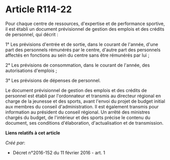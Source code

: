 # Article R114-22

Pour chaque centre de ressources, d'expertise et de performance sportive, il est établi un document prévisionnel de gestion
des emplois et des crédits de personnel, qui décrit : 

1° Les prévisions d'entrée et de sortie, dans le courant de l'année, d'une part des personnels rémunérés par le centre,
d'autre part des personnels affectés en fonctions au sein du centre sans être rémunérés par lui ; 

2° Les prévisions de consommation, dans le courant de l'année, des autorisations d'emplois ; 

3° Les prévisions de dépenses de personnel. 

Le document prévisionnel de gestion des emplois et des crédits de personnel est établi par l'ordonnateur et transmis au
directeur régional en charge de la jeunesse et des sports, avant l'envoi du projet de budget initial aux membres du conseil
d'administration. Il est également transmis pour information au président du conseil régional. Un arrêté des ministres
chargés du budget, de l'intérieur et des sports précise le contenu du document, ses conditions d'élaboration, d'actualisation
et de transmission.

**Liens relatifs à cet article**

_Créé par_:

  - Décret n°2016-152 du 11 février 2016 - art. 1
